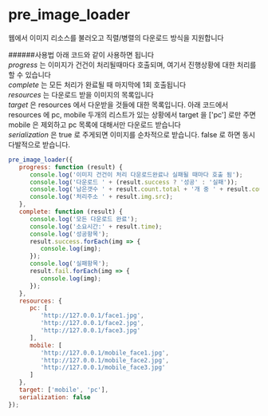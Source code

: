 # pre_image_loader
웹에서 이미지 리소스를 불러오고 직렬/병렬의 다운로드 방식을 지원합니다

######사용법
아래 코드와 같이 사용하면 됩니다  
*progress* 는 이미지가 건건이 처리될때마다 호출되며, 여기서 진행상황에 대한 처리를 할 수 있습니다  
*complete* 는 모든 처리가 완료될 때 마지막에 1회 호출됩니다  
*resources* 는 다운로드 받을 이미지의 목록입니다  
*target* 은 resources 에서 다운받을 것들에 대한 목록입니다. 아래 코드에서 resources 에 pc, mobile 두개의 리스트가 있는 상황에서 target 을 ['pc'] 로만 주면 mobile 은 제외하고 pc 목록에 대해서만 다운로드 받습니다  
*serialization* 은 true 로 주게되면 이미지를 순차적으로 받습니다. false 로 하면 동시 다발적으로 받습니다.  

```javascript
pre_image_loader({
   progress: function (result) {
      console.log('이미지 건건이 처리 다운로드완료나 실패될 때마다 호출 됨');
      console.log('다운로드 ' + (result.success ? '성공' : '실패'));
      console.log('남은갯수 ' + result.count.total + '개 중 ' + result.count.left + '개 남음');
      console.log('처리주소 ' + result.img.src);
   },
   complete: function (result) {
      console.log('모든 다운로드 완료');
      console.log('소요시간:' + result.time);
      console.log('성공항목');
      result.success.forEach(img => {
         console.log(img);
      });
      console.log('실패항목');
      result.fail.forEach(img => {
         console.log(img);
      });
   },
   resources: {
      pc: [
         'http://127.0.0.1/face1.jpg',
         'http://127.0.0.1/face2.jpg',
         'http://127.0.0.1/face3.jpg'
      ],
      mobile: [
         'http://127.0.0.1/mobile_face1.jpg',
         'http://127.0.0.1/mobile_face2.jpg',
         'http://127.0.0.1/mobile_face3.jpg'
      ]
   },
   target: ['mobile', 'pc'],
   serialization: false
});
```

